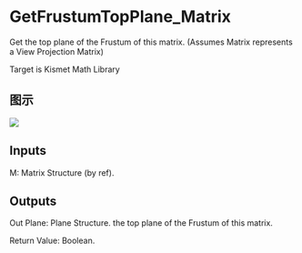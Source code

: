 # GetFrustumTopPlane_Matrix

Get the top plane of the Frustum of this matrix. (Assumes Matrix represents a View Projection Matrix)

Target is Kismet Math Library

## 图示

![]($-20221218-19520480.png)

## Inputs

M: Matrix Structure (by ref).  

## Outputs

Out Plane: Plane Structure. the top plane of the Frustum of this matrix.

Return Value: Boolean.


